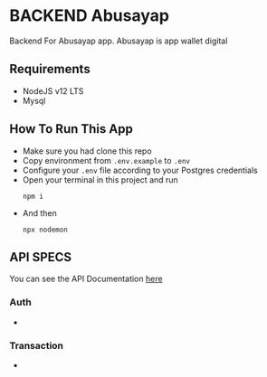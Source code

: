 # BACKEND Abusayap
Backend For Abusayap app. Abusayap is app wallet digital

## Requirements
- NodeJS v12 LTS
- Mysql

## How To Run This App

- Make sure you had clone this repo
- Copy environment from `.env.example` to `.env`
- Configure your `.env` file according to your Postgres credentials
- Open your terminal in this project and run 
  ```
  npm i
  ```
- And then
  ```
  npx nodemon
  ```

## API SPECS
You can see the API Documentation [here](https://documenter.getpostman.com/view/12252506/TW77fiEj)
### Auth
-

### Transaction
-


